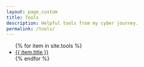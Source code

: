 ```yaml
---
layout: page_custom
title: Tools
description: Helpful tools from my cyber journey.
permalink: /tools/
---
```

<ul>
  {% for item in site.tools %}
    <li><a href="{{ item.url }}">{{ item.title }}</a></li>
  {% endfor %}
</ul>
